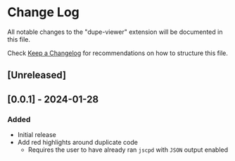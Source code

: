 # Change Log

All notable changes to the "dupe-viewer" extension will be documented in this file.

Check [Keep a Changelog](http://keepachangelog.com/) for recommendations on how to structure this file.

## [Unreleased]

## [0.0.1] - 2024-01-28

### Added

- Initial release
- Add red highlights around duplicate code
    - Requires the user to have already ran `jscpd` with `JSON` output enabled
